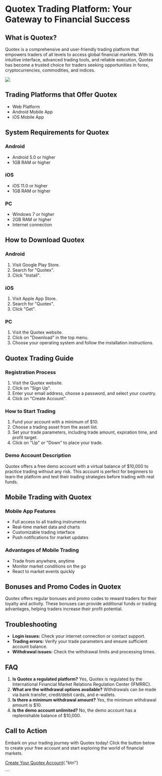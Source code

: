# Quotex Trading Platform: Your Gateway to Financial Success

## What is Quotex?

Quotex is a comprehensive and user-friendly trading platform that
empowers traders of all levels to access global financial markets. With
its intuitive interface, advanced trading tools, and reliable execution,
Quotex has become a trusted choice for traders seeking opportunities in
forex, cryptocurrencies, commodities, and indices.

[![](https://static.quotex.io/files/4_en/300_250.jpg)](https://traff.sbs/brokerqxlid)

## Trading Platforms that Offer Quotex

-   Web Platform
-   Android Mobile App
-   iOS Mobile App

## System Requirements for Quotex

### Android

-   Android 5.0 or higher
-   1GB RAM or higher

### iOS

-   iOS 11.0 or higher
-   1GB RAM or higher

### PC

-   Windows 7 or higher
-   2GB RAM or higher
-   Internet connection

## How to Download Quotex

### Android

1.  Visit Google Play Store.
2.  Search for "Quotex".
3.  Click "Install".

### iOS

1.  Visit Apple App Store.
2.  Search for "Quotex".
3.  Click "Get".

### PC

1.  Visit the Quotex website.
2.  Click on "Download" in the top menu.
3.  Choose your operating system and follow the installation
    instructions.

## Quotex Trading Guide

### Registration Process

1.  Visit the Quotex website.
2.  Click on "Sign Up".
3.  Enter your email address, choose a password, and select your
    country.
4.  Click on "Create Account".

### How to Start Trading

1.  Fund your account with a minimum of \$10.
2.  Choose a trading asset from the asset list.
3.  Set your trade parameters, including trade amount, expiration time,
    and profit target.
4.  Click on "Up" or "Down" to place your trade.

### Demo Account Description

Quotex offers a free demo account with a virtual balance of \$10,000 to
practice trading without any risk. This account is perfect for beginners
to learn the platform and test their trading strategies before trading
with real funds.

## Mobile Trading with Quotex

### Mobile App Features

-   Full access to all trading instruments
-   Real-time market data and charts
-   Customizable trading interface
-   Push notifications for market updates

### Advantages of Mobile Trading

-   Trade from anywhere, anytime
-   Monitor market conditions on the go
-   React to market events quickly

## Bonuses and Promo Codes in Quotex

Quotex offers regular bonuses and promo codes to reward traders for
their loyalty and activity. These bonuses can provide additional funds
or trading advantages, helping traders increase their profit potential.

## Troubleshooting

-   **Login issues:** Check your internet connection or contact support.
-   **Trading errors:** Verify your trade parameters and ensure
    sufficient account balance.
-   **Withdrawal issues:** Check the withdrawal limits and processing
    times.

## FAQ

1.  **Is Quotex a regulated platform?** Yes, Quotex is regulated by the
    International Financial Market Relations Regulation Center (IFMRRC).
2.  **What are the withdrawal options available?** Withdrawals can be
    made via bank transfer, credit/debit cards, and e-wallets.
3.  **Is there a minimum withdrawal amount?** Yes, the minimum
    withdrawal amount is \$10.
4.  **Is the demo account unlimited?** No, the demo account has a
    replenishable balance of \$10,000.

## Call to Action

Embark on your trading journey with Quotex today! Click the button below
to create your free account and start exploring the world of financial
markets.

[Create Your Quotex
Account](\%22https://traff.sbs/brokerqxlid\%22){."btn"}

\`\`\`


